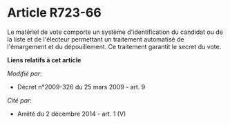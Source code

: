 # Article R723-66

Le matériel de vote comporte un système d'identification du candidat ou de la liste et de l'électeur permettant un traitement
automatisé de l'émargement et du dépouillement. Ce traitement garantit le secret du vote.

**Liens relatifs à cet article**

_Modifié par_:

  - Décret n°2009-326 du 25 mars 2009 - art. 9

_Cité par_:

  - Arrêté du 2 décembre 2014 - art. 1 (V)

